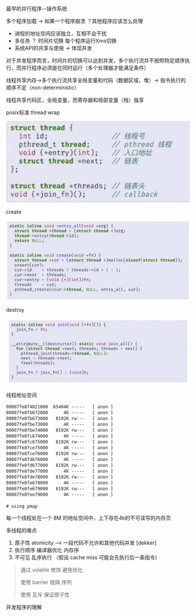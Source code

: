 最早的并行程序--操作系统

多个程序加载 -> 如果一个程序崩溃 ？其他程序应该怎么处理

- 进程的地址空间应该独立，互相不会干扰
- 多任务 ？ 时间片切换 每个程序运行Xms切换
- 系统API的共享与使用 -> 体现并发

对于并发程序而言，时间片的切换可以达到并发，多个执行流并不按照特定顺序执行，而并行程序必须是在同时运行（多个处理器才能满足条件）

线程共享内存->多个执行流共享全局变量和代码（数据区域，堆）-> 指令执行的顺序不定（non-deterministic）

线程共享代码区，全局变量，而寄存器和局部变量（栈）独享

posix标准 thread wrap

![image-20201124000149671](assets/image-20201124000149671.png)

create

![image-20201123235910409](assets/image-20201123235910409.png)

destroy

![image-20201124000015401](assets/image-20201124000015401.png)

线程地址空间

```
00007fe8f4021000  65404K -----   [ anon ]
00007fe8fb672000      4K -----   [ anon ]
00007fe8fb673000   8192K rw---   [ anon ]
00007fe8fbe73000      4K -----   [ anon ]
00007fe8fbe74000   8192K rw---   [ anon ]
00007fe8fc674000      4K -----   [ anon ]
00007fe8fc675000   8192K rw---   [ anon ]
00007fe8fce75000      4K -----   [ anon ]
00007fe8fce76000   8192K rw---   [ anon ]
00007fe8fd676000      4K -----   [ anon ]
00007fe8fd677000   8192K rw---   [ anon ]
00007fe8fde77000      4K -----   [ anon ]
00007fe8fde78000   8192K rw---   [ anon ]
00007fe8fe678000      4K -----   [ anon ]
00007fe8fe679000   8192K rw---   [ anon ]
00007fe8fee79000      4K -----   [ anon ]

# using pmap 
```

每一个线程处在一个 8M 的地址空间中，上下存在4k的不可读写的内存页

多线程的难点

1. 原子性 atomicity --> 一段代码不允许和其他代码并发 [dekker]
2. 执行顺序  编译器优化  内存序
3. 不可见 乱序执行 （假设 cache miss 可能会先执行后一条指令）

> 通过 volatile 修饰 避免优化
>
> 使用 barrier 阻隔 序列
>
> 使用 互斥 保证原子性

并发程序的理解

